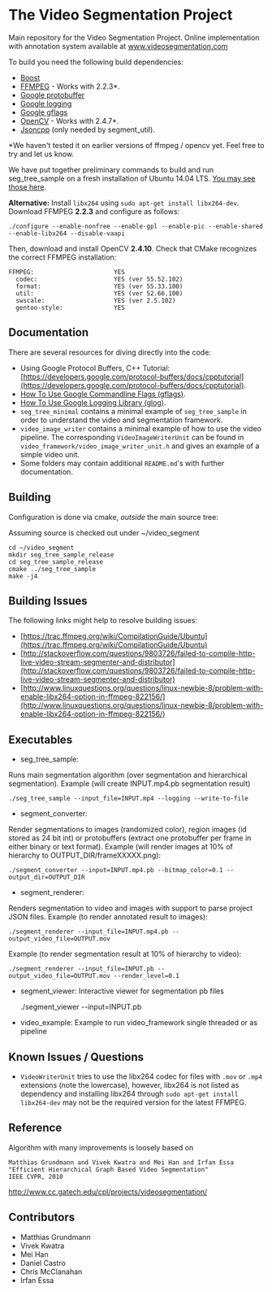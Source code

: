 # The Video Segmentation Project

Main repository for the Video Segmentation Project.
Online implementation with annotation system available at
www.videosegmentation.com

To build you need the following build dependencies:
- [Boost](http://www.boost.org/)
- [FFMPEG](https://www.ffmpeg.org/) - Works with 2.2.3*.
- [Google protobuffer](https://code.google.com/p/protobuf/)
- [Google logging](https://code.google.com/p/google-glog/)
- [Google gflags](https://code.google.com/p/gflags/)
- [OpenCV](http://opencv.org/) - Works with 2.4.7*.
- [Jsoncpp](https://github.com/open-source-parsers/jsoncpp) (only needed by segment_util).

*We haven't tested it on earlier versions of ffmpeg / opencv yet. Feel free to
try and let us know.

We have put together preliminary commands to build and run seg_tree_sample on
a fresh installation of Ubuntu 14.04 LTS. [You may see those here](https://docs.google.com/document/d/1idKVuSn-8Muhx4bIk5peXzaaYmDgK8bDgw4mgMn8gUY/edit?usp=sharing).

**Alternative:** Install `libx264` using `sudo apt-get install libx264-dev`. Download FFMPEG **2.2.3** and configure as follows:

    ./configure --enable-nonfree --enable-gpl --enable-pic --enable-shared --enable-libx264 --disable-vaapi

Then, download and install OpenCV **2.4.10**. Check that CMake recognizes the correct FFMPEG installation:

    FFMPEG:                      YES
      codec:                     YES (ver 55.52.102)
      format:                    YES (ver 55.33.100)
      util:                      YES (ver 52.66.100)
      swscale:                   YES (ver 2.5.102)
      gentoo-style:              YES


## Documentation

There are several resources for diving directly into the code:

- Using Google Protocol Buffers, C++ Tutorial: [https://developers.google.com/protocol-buffers/docs/cpptutorial](https://developers.google.com/protocol-buffers/docs/cpptutorial).
- [How To Use Google Commandline Flags (gflags)](http://google-gflags.googlecode.com/svn/trunk/doc/gflags.html).
- [How To Use Google Logging Library (glog)](https://google-glog.googlecode.com/svn/trunk/doc/glog.html).
- `seg_tree_minimal` contains a minimal example of `seg_tree_sample` in order to understand the video and segmentation framework.
- `video_image_writer` contains a minimal example of how to use the video pipeline. The corresponding `VideoImageWriterUnit` can be found in `video_framework/video_image_writer_unit.h` and gives an example of a simple video unit.
- Some folders may contain additional `README.md`'s with further documentation.

## Building

Configuration is done via cmake, *outside* the main source tree:

Assuming source is checked out under ~/video_segment

    cd ~/video_segment
    mkdir seg_tree_sample_release
    cd seg_tree_sample_release
    cmake ../seg_tree_sample
    make -j4

## Building Issues

The following links might help to resolve building issues:

* [https://trac.ffmpeg.org/wiki/CompilationGuide/Ubuntu](https://trac.ffmpeg.org/wiki/CompilationGuide/Ubuntu)
* [http://stackoverflow.com/questions/9803726/failed-to-compile-http-live-video-stream-segmenter-and-distributor](http://stackoverflow.com/questions/9803726/failed-to-compile-http-live-video-stream-segmenter-and-distributor)
* [http://www.linuxquestions.org/questions/linux-newbie-8/problem-with-enable-libx264-option-in-ffmpeg-822156/](http://www.linuxquestions.org/questions/linux-newbie-8/problem-with-enable-libx264-option-in-ffmpeg-822156/)

## Executables

- seg_tree_sample: 

Runs main segmentation algorithm (over segmentation and hierarchical segmentation).
Example (will create INPUT.mp4.pb segmentation result)

    ./seg_tree_sample --input_file=INPUT.mp4 --logging --write-to-file

- segment_converter:

Render segmentations to images (randomized color), region images (id stored as 24 bit int)
or protobuffers (extract one protobuffer per frame in either binary or text format).
Example (will render images at 10% of hierarchy to OUTPUT_DIR/frameXXXXX.png):

    ./segment_converter --input=INPUT.mp4.pb --bitmap_color=0.1 --output_dir=OUTPUT_DIR

- segment_renderer:

Renders segmentation to video and images with support to parse project JSON files.
Example (to render annotated result to images):

    ./segment_renderer --input_file=INPUT.mp4.pb --output_video_file=OUTPUT.mov

Example (to render segmentation result at 10% of hierarchy to video):

    ./segment_renderer --input_file=INPUT.pb --output_video_file=OUTPUT.mov --render_level=0.1

- segment_viewer: Interactive viewer for segmentation pb files

    ./segment_viewer --input=INPUT.pb

- video_example: Example to run video_framework single threaded or as pipeline

## Known Issues / Questions

* `VideoWriterUnit` tries to use the libx264 codec for files with `.mov` or `.mp4` extensions (note the lowercase), however, libx264 is not listed as dependency and installing libx264 through `sudo apt-get install libx264-dev` may not be the required version for the latest FFMPEG.

## Reference

Algorithm with many improvements is loosely based on

    Matthias Grundmann and Vivek Kwatra and Mei Han and Irfan Essa
    "Efficient Hierarchical Graph Based Video Segmentation"
    IEEE CVPR, 2010

http://www.cc.gatech.edu/cpl/projects/videosegmentation/

## Contributors

- Matthias Grundmann
- Vivek Kwatra
- Mei Han
- Daniel Castro
- Chris McClanahan
- Irfan Essa
